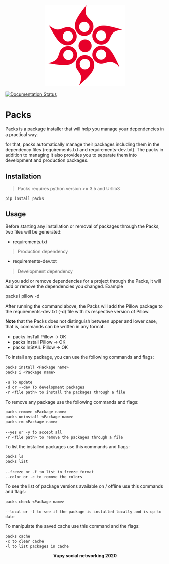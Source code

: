 <p align="center">
    <img src="https://raw.githubusercontent.com/Vupy/Packs/master/Packs/logo/logo.png" width="256" height="256"/>
</p>

[![Documentation Status](https://readthedocs.org/projects/packs/badge/?version=latest)](https://packs.readthedocs.io/en/latest/?badge=latest)

# Packs

Packs is a package installer that will help you manage your dependencies in a practical way.

for that, packs automatically manage their packages including them in the dependency files (requirements.txt and requirements-dev.txt). The packs in addition to managing it also provides you to separate them into development and production packages.

## Installation

> Packs requires python version >= 3.5 and Urllib3

```
pip install packs
```

## Usage

Before starting any installation or removal of packages through the Packs, two files will be generated:

* requirements.txt 
> Production dependency
* requirements-dev.txt 
> Development dependency

As you add or remove dependencies for a project through the Packs, it will add or remove the dependencies you changed. Example

packs i pillow -d

After running the command above, the Packs will add the Pillow package to the requirements-dev.txt (-d) file with its respective version of Pillow.

**Note** that the Packs does not distinguish between upper and lower case, that is, commands can be written in any format.

* packs insTall Pillow  -> OK
* packs Install Pillow  -> OK
* packs InStAlL Pillow  -> OK


To install any package, you can use the following commands and flags:

```
packs install <Package name>
packs i <Package name>

-u To update
-d or --dev To development packages
-r <file path> to install the packages through a file
```

To remove any package use the following commands and flags:

```
packs remove <Package name>
packs uninstall <Package name>
packs rm <Package name>

--yes or -y to accept all
-r <file path> to remove the packages through a file
```

To list the installed packages use this commands and flags:

```
packs ls
packs list

--freeze or -f to list in freeze format
--color or -c to remove the colors
```

To see the list of package versions available on / offline use this commands and flags:

```
packs check <Package name>

--local or -l to see if the package is installed locally and is up to date
```

To manipulate the saved cache use this command and the flags:

```
packs cache
-c to clear cache
-l to list packages in cache
```

<strong>
    <p align="center" style="text-align: center;">Vupy social networking 2020</p>
</strong>